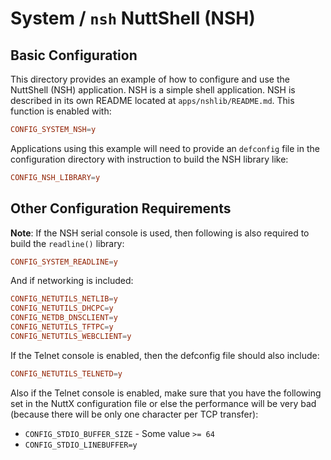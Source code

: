 # System / `nsh` NuttShell (NSH)

## Basic Configuration

This directory provides an example of how to configure and use the NuttShell
(NSH) application. NSH is a simple shell application. NSH is described in its
own README located at `apps/nshlib/README.md`. This function is enabled with:

```conf
CONFIG_SYSTEM_NSH=y
```

Applications using this example will need to provide an `defconfig` file in the
configuration directory with instruction to build the NSH library like:

```conf
CONFIG_NSH_LIBRARY=y
```

## Other Configuration Requirements

**Note**: If the NSH serial console is used, then following is also required to
build the `readline()` library:

```conf
CONFIG_SYSTEM_READLINE=y
```

And if networking is included:

```conf
CONFIG_NETUTILS_NETLIB=y
CONFIG_NETUTILS_DHCPC=y
CONFIG_NETDB_DNSCLIENT=y
CONFIG_NETUTILS_TFTPC=y
CONFIG_NETUTILS_WEBCLIENT=y
```

If the Telnet console is enabled, then the defconfig file should also include:

```conf
CONFIG_NETUTILS_TELNETD=y
```

Also if the Telnet console is enabled, make sure that you have the following set
in the NuttX configuration file or else the performance will be very bad
(because there will be only one character per TCP transfer):

- `CONFIG_STDIO_BUFFER_SIZE` - Some value `>= 64`
- `CONFIG_STDIO_LINEBUFFER=y`
